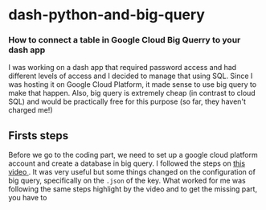 # dash-python-and-big-query
### How to connect a table in Google Cloud Big Querry to your dash app


I was working on a dash app that required password access and had different levels of access and I decided to manage that using SQL.
Since I was hosting it on Google Cloud Platform, it made sense to use big query to make that happen. Also, big query is extremely cheap (in contrast
to cloud SQL) and would be practically free for this purpose (so far, they haven't charged me!)


## Firsts steps

Before we go to the coding part, we need to set up a google cloud platform account and create a database in big query. I followed the steps on 
<a href = "https://www.youtube.com/watch?v=43VGD1uv9ao"> this video </a>. It was very useful but some things changed on the configuration of big query,
specifically on the `.json` of the key. What worked for me was following the same steps highlight by the video and to get the missing part, you have to
